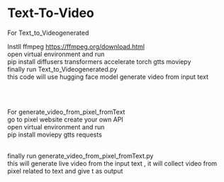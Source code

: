 # Text-To-Video

For Text_to_Videogenerated <br>

Instll ffmpeg  https://ffmpeg.org/download.html <br>
open virtual environment and run <br>
pip install diffusers transformers accelerate torch gtts moviepy
<br>
finally run Text_to_Videogenerated.py
<br>
this code will use hugging face model generate video from input text

<br><br>

For generate_video_from_pixel_fromText <br>
go to pixel website create your own API <br>
open virtual environment and run <br>
pip install moviepy gtts requests

<br>
finally run generate_video_from_pixel_fromText.py
<br>
this will generate live video from the input text , it will collect video from pixel related to text and give t as output

